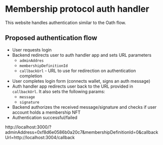 # Membership protocol auth handler

This website handles authentication similar to the Oath flow.

## Proposed authentication flow
- User requests login
- Backend redirects user to auth handler app and sets URL parameters
    - `adminAddres` 
    - `membershipDefinitionId` 
    - `callbackUrl` - URL to use for redirection on authentication completion
- User completes login form (connects wallet, signs an auth message)
- Auth handler app redirects user back to the URL provided in `callbackUrl`. It also sets the following params:
    - `message`
    - `signature`
- Backend authorizes the received message/signature and checks if user account holds a membership NFT
- Authentication successful/failed

http://localhost:3000/?adminAddress=0xf8d6e0586b0a20c7&membershipDefinitionId=0&callbackUrl=http://localhost:3004/callback
